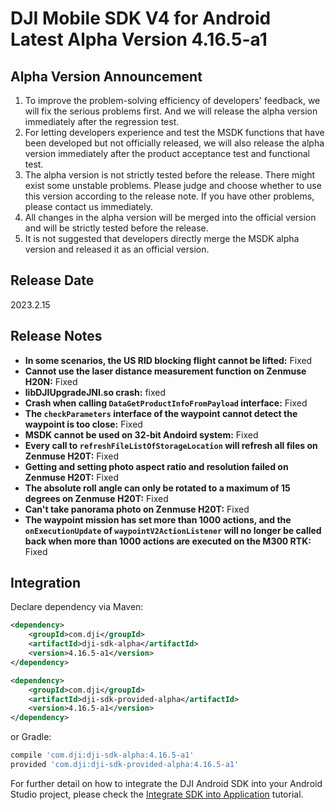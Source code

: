 # DJI Mobile SDK V4 for Android Latest Alpha Version 4.16.5-a1

##  Alpha Version Announcement

1. To improve the problem-solving efficiency of developers' feedback, we will fix the serious problems first. And we will release the alpha version immediately after the regression test.
2. For letting developers experience and test the MSDK functions that have been developed but not officially released, we will also release the alpha version immediately after the product acceptance test and functional test. 
3. The alpha version is not strictly tested before the release. There might exist some unstable problems. Please judge and choose whether to use this version according to the release note. If you have other problems, please contact us immediately.
4. All changes in the alpha version will be merged into the official version and will be strictly tested before the release.
5. It is not suggested that developers directly merge the MSDK alpha version and released it as an official version.

## Release Date
2023.2.15

## Release Notes
- **In some scenarios, the US RID blocking flight cannot be lifted:** Fixed
- **Cannot use the laser distance measurement function on Zenmuse H20N:** Fixed
- **libDJIUpgradeJNI.so crash:** fixed
- **Crash when calling `DataGetProductInfoFromPayload` interface:** Fixed
- **The `checkParameters` interface of the waypoint cannot detect the waypoint is too close:** Fixed
- **MSDK cannot be used on 32-bit Andoird system:** Fixed
- **Every call to `refreshFileListOfStorageLocation` will refresh all files on Zenmuse H20T:** Fixed
- **Getting and setting photo aspect ratio and resolution failed on Zenmuse H20T:** Fixed
- **The absolute roll angle can only be rotated to a maximum of 15 degrees on Zenmuse H20T:** Fixed
- **Can't take panorama photo on Zenmuse H20T:** Fixed
- **The waypoint mission has set more than 1000 actions, and the `onExecutionUpdate` of `waypointV2ActionListener` will no longer be called back when more than 1000 actions are executed on the M300 RTK:** Fixed

## Integration

Declare dependency via Maven:

~~~xml
<dependency>
    <groupId>com.dji</groupId>
    <artifactId>dji-sdk-alpha</artifactId>
    <version>4.16.5-a1</version>
</dependency>

<dependency>
    <groupId>com.dji</groupId>
    <artifactId>dji-sdk-provided-alpha</artifactId>
    <version>4.16.5-a1</version>
</dependency>
~~~

or Gradle:

~~~groovy
compile 'com.dji:dji-sdk-alpha:4.16.5-a1'
provided 'com.dji:dji-sdk-provided-alpha:4.16.5-a1'
~~~

For further detail on how to integrate the DJI Android SDK into your Android Studio project, please check the [Integrate SDK into Application](http://developer.dji.com/mobile-sdk/documentation/application-development-workflow/workflow-integrate.html#import-maven-dependency) tutorial.
